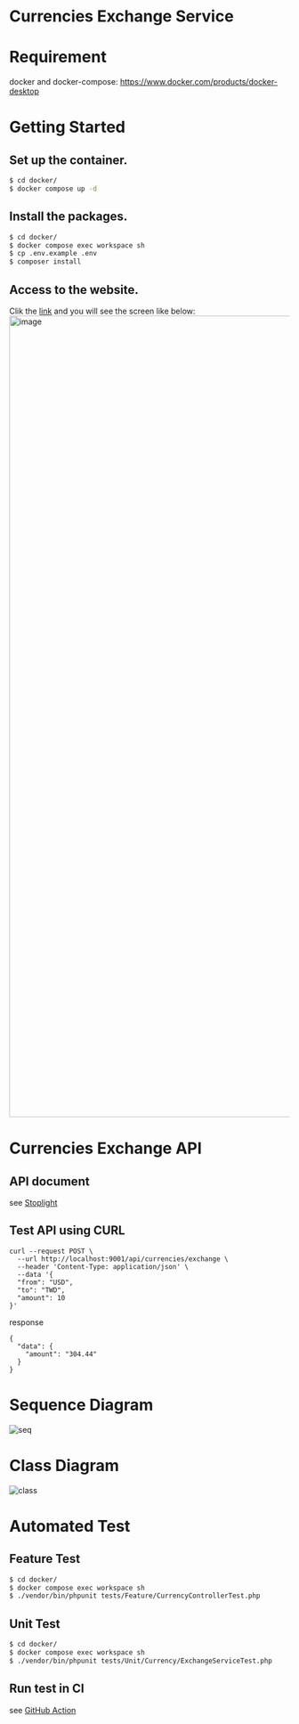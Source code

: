 # Currencies Exchange Service

# Requirement
docker and docker-compose: https://www.docker.com/products/docker-desktop

# Getting Started
## Set up the container.
```bash
$ cd docker/
$ docker compose up -d
```

## Install the packages.
```bash
$ cd docker/
$ docker compose exec workspace sh
$ cp .env.example .env
$ composer install
```

## Access to the website.
Clik the [link](http://localhost:9001/) and you will see the screen like below:
<img width="1440" alt="image" src="https://user-images.githubusercontent.com/33183531/179238560-86556188-fe1f-4faa-ba82-2a37510174bf.png">

# Currencies Exchange API
## API document
see [Stoplight](https://currency.stoplight.io/docs/currency/branches/main/4f0802bbb1fc7-exchange-the-currencies)

## Test API using CURL
```console
curl --request POST \
  --url http://localhost:9001/api/currencies/exchange \
  --header 'Content-Type: application/json' \
  --data '{
  "from": "USD",
  "to": "TWD",
  "amount": 10
}'
```

response
```console
{
  "data": {
    "amount": "304.44"
  }
}
```

# Sequence Diagram
![seq](https://user-images.githubusercontent.com/33183531/179241117-e3808b47-715f-403b-af15-573ddd3254f3.png)

# Class Diagram
![class](https://user-images.githubusercontent.com/33183531/179243350-f382c7ef-7005-488a-9ac1-a318f8580915.png)

# Automated Test
## Feature Test
```bash
$ cd docker/
$ docker compose exec workspace sh
$ ./vendor/bin/phpunit tests/Feature/CurrencyControllerTest.php
```

## Unit Test
```bash
$ cd docker/
$ docker compose exec workspace sh
$ ./vendor/bin/phpunit tests/Unit/Currency/ExchangeServiceTest.php
```

## Run test in CI
see [GitHub Action](https://github.com/AlanSyue/exchange-service/runs/7361505456?check_suite_focus=true)
